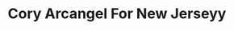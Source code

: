 ---
ee_id_show: '2163'
site: '1'
type: '5'
title: Cory Arcangel For New Jerseyy
url: cory-arcangel-for-new-jerseyy
year: '2010'
venue: New Jerseyy & Tate Modern
state_country: Cyberspace
pitch: 'FYI: This was an entirely “virtual” show…... I re-resigned New Jerseyy’s website
  for their participation in No Soul For Sale at the Tate.,,​'
ps: "​Also possibly of interest, is this was the only participation of New Jerseyy
  in the fair. LOL."
imgs: new-jerseyy-2010-057-screen-shot-3-database-ih.jpg
things: "[96] [2010-057-cory-arcangel-for-new-jerseyy] 2010-057 Cory Arcangel for
  New Jerseyy"
layout: shows
---
